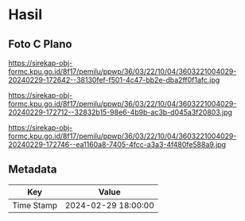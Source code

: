 # Hasil

## Foto C Plano

https://sirekap-obj-formc.kpu.go.id/8f17/pemilu/ppwp/36/03/22/10/04/3603221004029-20240229-172642--38130fef-f501-4c47-bb2e-dba2ff0f1afc.jpg

https://sirekap-obj-formc.kpu.go.id/8f17/pemilu/ppwp/36/03/22/10/04/3603221004029-20240229-172712--32832b15-98e6-4b9b-ac3b-d045a3f20803.jpg

https://sirekap-obj-formc.kpu.go.id/8f17/pemilu/ppwp/36/03/22/10/04/3603221004029-20240229-172746--ea1160a8-7405-4fcc-a3a3-4f480fe588a9.jpg


## Metadata

| Key        | Value               |
| ---------- | ------------------- |
| Time Stamp | 2024-02-29 18:00:00 |



